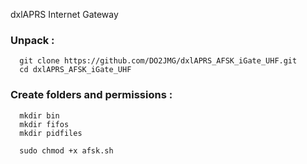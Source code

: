 dxlAPRS Internet Gateway

### Unpack  :

```
  git clone https://github.com/DO2JMG/dxlAPRS_AFSK_iGate_UHF.git
  cd dxlAPRS_AFSK_iGate_UHF
```

### Create folders and permissions  :

```
  mkdir bin
  mkdir fifos
  mkdir pidfiles
```
```
  sudo chmod +x afsk.sh
```

